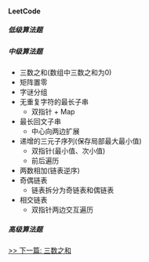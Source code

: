 #### LeetCode

##### 低级算法题

##### 中级算法题

* 三数之和(数组中三数之和为0)
* 矩阵置零
* 字谜分组
* 无重复字符的最长子串
    * 双指针 + Map
* 最长回文子串
    * 中心向两边扩展
* 递增的三元子序列(保存局部最大最小值)
    * 双指针(最小值、次小值)
    * 前后遍历
* 两数相加(链表逆序)
* 奇偶链表
    * 链表拆分为奇链表和偶链表
* 相交链表
    * 双指针两边交互遍历

##### 高级算法题


[>> 下一篇: 三数之和](1-数据结构与算法/三数之和.md)
